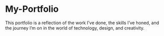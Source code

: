 # My-Portfolio
This portfolio is a reflection of the work I’ve done, the skills I’ve honed, and the journey I’m on in the world of technology, design, and creativity.
